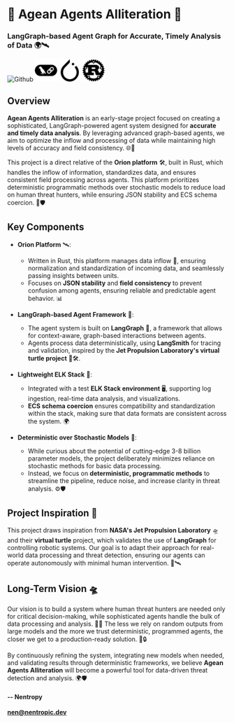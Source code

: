 # 🚀 Agean Agents Alliteration 🌌

### LangGraph-based Agent Graph for Accurate, Timely Analysis of Data 🌍🛰️

<img src="public/github.svg" alt="Github" width="10%" />
<img src="public/langchain.svg" alt="Langchain" width="10%" />
<img src="public/pytorch.svg" alt="Pytorch" width="10%" />
<img src="public/rust.svg" alt="Rust" width="10%" />

## Overview

**Agean Agents Alliteration** is an early-stage project focused on creating a sophisticated, LangGraph-powered agent system designed for **accurate and timely data analysis**. By leveraging advanced graph-based agents, we aim to optimize the inflow and processing of data while maintaining high levels of accuracy and field consistency. 🌐🤖

This project is a direct relative of the **Orion platform** 🛠️, built in Rust, which handles the inflow of information, standardizes data, and ensures consistent field processing across agents. This platform prioritizes deterministic programmatic methods over stochastic models to reduce load on human threat hunters, while ensuring JSON stability and ECS schema coercion. 🔧🛡️

## Key Components

- **Orion Platform** 🛰️: 
  - Written in Rust, this platform manages data inflow 🚀, ensuring normalization and standardization of incoming data, and seamlessly passing insights between units. 
  - Focuses on **JSON stability** and **field consistency** to prevent confusion among agents, ensuring reliable and predictable agent behavior. 📊

- **LangGraph-based Agent Framework** 🌌: 
  - The agent system is built on **LangGraph** 🧠, a framework that allows for context-aware, graph-based interactions between agents. 
  - Agents process data deterministically, using **LangSmith** for tracing and validation, inspired by the **Jet Propulsion Laboratory's virtual turtle project** 🐢🛠️.

- **Lightweight ELK Stack** 🌟: 
  - Integrated with a test **ELK Stack environment** 🖥️, supporting log ingestion, real-time data analysis, and visualizations. 
  - **ECS schema coercion** ensures compatibility and standardization within the stack, making sure that data formats are consistent across the system. 🌍

- **Deterministic over Stochastic Models** 🧩:
  - While curious about the potential of cutting-edge 3-8 billion parameter models, the project deliberately minimizes reliance on stochastic methods for basic data processing. 
  - Instead, we focus on **deterministic, programmatic methods** to streamline the pipeline, reduce noise, and increase clarity in threat analysis. ⚙️🛡️

## Project Inspiration 🌠

This project draws inspiration from **NASA's Jet Propulsion Laboratory** 🛸 and their **virtual turtle** project, which validates the use of **LangGraph** for controlling robotic systems. Our goal is to adapt their approach for real-world data processing and threat detection, ensuring our agents can operate autonomously with minimal human intervention. 👾🛰️

## Long-Term Vision 🛸

Our vision is to build a system where human threat hunters are needed only for critical decision-making, while sophisticated agents handle the bulk of data processing and analysis. 🚀🌌 The less we rely on random outputs from large models and the more we trust deterministic, programmed agents, the closer we get to a production-ready solution. 🧠🔒

By continuously refining the system, integrating new models when needed, and validating results through deterministic frameworks, we believe **Agean Agents Alliteration** will become a powerful tool for data-driven threat detection and analysis. 🌍🛡️

#### -- Nentropy
**nen@nentropic.dev**
